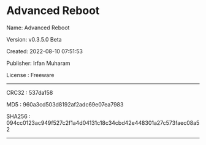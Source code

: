 # Advanced Reboot

Name: Advanced Reboot

Version: v0.3.5.0 Beta

Created: 2022-08-10 07:51:53

Publisher: Irfan Muharam

License : Freeware

-------------------------

CRC32	: 537da158

MD5	: 960a3cd503d8192af2adc69e07ea7983

SHA256	: 094cc0123ac949f527c2f1a4d04131c18c34cbd42e448301a27c573faec08a52

--------------------------
